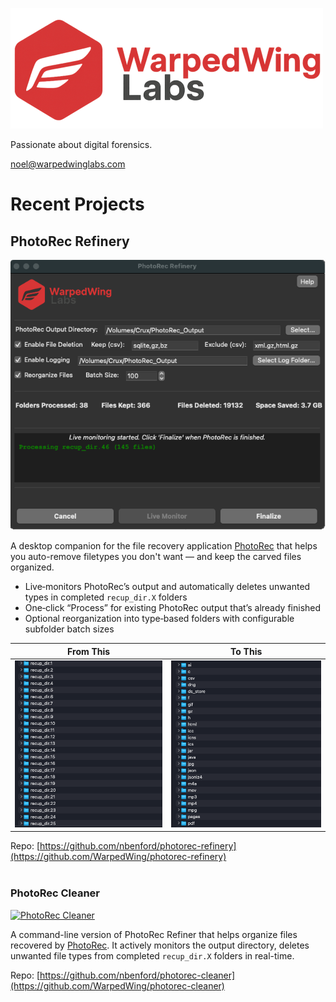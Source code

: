 [![WarpedWing Labs](https://raw.githubusercontent.com/WarpedWing/WarpedWing/refs/heads/main/WarpedWingLabsLogo_Horizontal_Compressed_W500_blur.png)](https://github.com/WarpedWing/)

Passionate about digital forensics.

[noel@warpedwinglabs.com](mailto:noel@warpedwinglabs.com)
<br/>

# Recent Projects

## PhotoRec Refinery

![PhotoRec Refinery - Main](https://github.com/WarpedWing/WarpedWing/blob/main/refinery-mainwindow.png)

A desktop companion for the file recovery application [PhotoRec](https://www.cgsecurity.org/wiki/PhotoRec) that helps you auto-remove filetypes you don't want — and keep the carved files organized.

- Live‑monitors PhotoRec’s output and automatically deletes unwanted types in completed `recup_dir.X` folders
- One‑click “Process” for existing PhotoRec output that’s already finished
- Optional reorganization into type‑based folders with configurable subfolder batch sizes

| From This    | To This |
| -------- | ------- |
| ![PhotRec Refinery - Ugly Folders](https://github.com/WarpedWing/WarpedWing/blob/main/refinery-uglyfolders.png)  | ![PhotRec Refinery - Reorganized Folders](https://github.com/WarpedWing/WarpedWing/blob/main/refinery-cleanfolders.png)    |

Repo: [https://github.com/nbenford/photorec-refinery](https://github.com/WarpedWing/photorec-refinery)
<br/>
<br/>

### PhotoRec Cleaner

[![PhotoRec Cleaner](https://i.imgur.com/NaiEfDp.png)](https://github.com/WarpedWing/photorec-cleaner)

A command-line version of PhotoRec Refiner that helps organize files recovered by [PhotoRec](https://www.cgsecurity.org/wiki/PhotoRec). It actively monitors the output directory, deletes unwanted file types from completed `recup_dir.X` folders in real-time.

Repo: [https://github.com/nbenford/photorec-cleaner](https://github.com/WarpedWing/photorec-cleaner)
<br/>
<br/>
